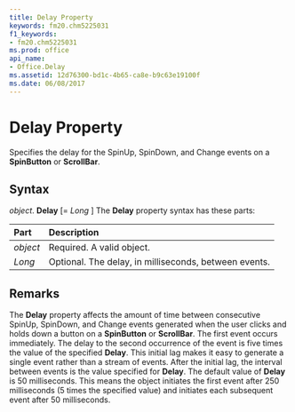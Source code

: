 ```yaml
---
title: Delay Property
keywords: fm20.chm5225031
f1_keywords:
- fm20.chm5225031
ms.prod: office
api_name:
- Office.Delay
ms.assetid: 12d76300-bd1c-4b65-ca8e-b9c63e19100f
ms.date: 06/08/2017
---
```



# Delay Property



Specifies the delay for the SpinUp, SpinDown, and Change events on a  **SpinButton** or **ScrollBar**.

## Syntax

_object_. **Delay** [= _Long_ ]
The  **Delay** property syntax has these parts:


|**Part**|**Description**|
|:-----|:-----|
| _object_|Required. A valid object.|
| _Long_|Optional. The delay, in milliseconds, between events.|

## Remarks

The  **Delay** property affects the amount of time between consecutive SpinUp, SpinDown, and Change events generated when the user clicks and holds down a button on a **SpinButton** or **ScrollBar**. The first event occurs immediately. The delay to the second occurrence of the event is five times the value of the specified **Delay**. This initial lag makes it easy to generate a single event rather than a stream of events.
After the initial lag, the interval between events is the value specified for  **Delay**.
The default value of  **Delay** is 50 milliseconds. This means the object initiates the first event after 250 milliseconds (5 times the specified value) and initiates each subsequent event after 50 milliseconds.

